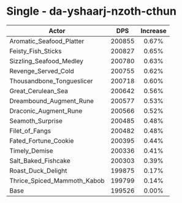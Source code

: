 # Single - da-yshaarj-nzoth-cthun
| Actor | DPS | Increase |
|---|:---:|:---:|
|Aromatic_Seafood_Platter|200855|0.67%|
|Feisty_Fish_Sticks|200827|0.65%|
|Sizzling_Seafood_Medley|200780|0.63%|
|Revenge_Served_Cold|200755|0.62%|
|Thousandbone_Tongueslicer|200718|0.60%|
|Great_Cerulean_Sea|200642|0.56%|
|Dreambound_Augment_Rune|200577|0.53%|
|Draconic_Augment_Rune|200566|0.52%|
|Seamoth_Surprise|200485|0.48%|
|Filet_of_Fangs|200482|0.48%|
|Fated_Fortune_Cookie|200395|0.44%|
|Timely_Demise|200336|0.41%|
|Salt_Baked_Fishcake|200303|0.39%|
|Roast_Duck_Delight|199875|0.17%|
|Thrice_Spiced_Mammoth_Kabob|199799|0.14%|
|Base|199526|0.00%|
